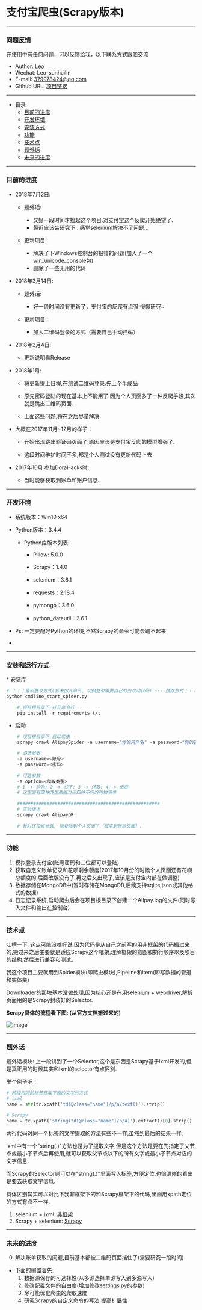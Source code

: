 # 支付宝爬虫(Scrapy版本)

---

<h3 id="Q&A">问题反馈</h3>
在使用中有任何问题，可以反馈给我，以下联系方式跟我交流

* Author: Leo
* Wechat: Leo-sunhailin 
* E-mail: 379978424@qq.com 
* Github URL: [项目链接]()

---

* 目录
    * [目前的进度](#Now)
    * [开发环境](#DevelopEnv)
    * [安装方式](#HowToInstall)
    * [功能](#Function)
    * [技术点](#TechPoints)
    * [题外话](#FreeChat)
    * [未来的进度](#Future)

---

<h3 id="Now">目前的进度</h3>

* 2018年7月2日:
    * 题外话:
        * 又好一段时间才捡起这个项目.对支付宝这个反爬开始绝望了.
        * 最近应该会研究下...感觉selenium解决不了问题...
    
    * 更新项目:
        * 解决了下Windows控制台的报错的问题(加入了一个win_unicode_console包)
        * 删除了一些无用的代码

* 2018年3月14日:
    * 题外话:
        * 好一段时间没有更新了，支付宝的反爬有点强.慢慢研究~
        
    * 更新项目：
        * 加入二维码登录的方式（需要自己手动扫码）

* 2018年2月4日:
    * 更新说明看Release

* 2018年1月:
    
    * 将更新提上日程,在测试二维码登录.先上个半成品
    
    * 原先密码登陆的现在基本上不能用了.因为个人页面多了一种反爬手段,其次就是跳出二维码页面.

    * 上面这些问题,将在之后尽量解决.


* 大概在2017年11月~12月的样子：
    
    * 开始出现跳出验证码页面了.原因应该是支付宝反爬的模型增强了.
    
    * 这段时间维护时间不多,都是个人测试没有更新代码上去


* 2017年10月 参加DoraHacks时:

    * 当时能够获取到账单和账户信息.

---

<h3 id="DevelopEnv">开发环境</h3>

* 系统版本：Win10 x64

* Python版本：3.4.4
    
    * Python库版本列表:
     
        * Pillow: 5.0.0
    
        * Scrapy：1.4.0
        
        * selenium：3.8.1
        
        * requests：2.18.4
        
        * pymongo：3.6.0
        
        * python_dateutil：2.6.1

* Ps: 一定要配好Python的环境,不然Scrapy的命令可能会跑不起来
* 
---

<h3 id="DevelopEnv">安装和运行方式</h3>
* 安装库

```python
# ！！！最新登录方式(暂未加入命令, 切换登录需要自己的去改动代码) --- 推荐方式！！！
python cmdline_start_spider.py

```

```Python
    # 项目根目录下,打开命令行
    pip install -r requirements.txt
```

* 启动

```Python
    # 项目根目录下,启动爬虫
    scrapy crawl AlipaySpider -a username="你的用户名" -a password="你的密码"
    
    # 必选参数
    -a username=<账号>
    -a password=<密码>
    
    # 可选参数
    -a option=<爬取类型>
    # 1 -> 购物; 2 -> 线下; 3 -> 还款; 4 -> 缴费
    # 这里面有四种类型数据对应四种不同的购物清单
    
    #####################################################
    # 实验版本
    scrapy crawl AlipayQR
    
    # 暂时还没有参数, 能登陆到个人页面了（概率到账单页面）.
```

---

<h3 id="Function">功能</h3>

1. 模拟登录支付宝(账号密码和二位都可以登陆)
2. 获取自定义账单记录和花呗剩余额度(2017年10月份的时候个人页面还有花呗总额度的,后面改版没有了.再之后又出现了,应该是支付宝内部在做调整)
3. 数据存储在MongoDB中(暂时存储在MongoDB,后续支持sqlite,json或其他格式的数据)
4. 日志记录系统,启动爬虫后会在项目根目录下创建一个Alipay.log的文件(同时写入文件和输出在控制台)

---

<h3 id="TechPoints">技术点</h3>

吐槽一下: 这点可能没啥好说,因为代码是从自己之前写的用非框架的代码搬过来的,搬过来之后主要就是适应Scrapy这个框架,理解框架的意图和执行顺序以及项目的结构,然后进行兼容和测试。

我这个项目主要就用到Spider模块(即爬虫模块),Pipeline和item(即写数据的管道和实体类)

Downloader的那块基本没做处理,因为核心还是在用selenium + webdriver,解析页面用的是Scrapy封装好的Selector.

<strong>Scrapy具体的流程看下图: (从官方文档搬过来的)</strong>

![image](http://scrapy-chs.readthedocs.io/zh_CN/0.24/_images/scrapy_architecture.png)

---

<h3 id="FreeChat">题外话</h3>

题外话模块: 
    上一段讲到了一个Selector,这个是东西是Scrapy基于lxml开发的,但是真正用的时候其实和lxml的selector有点区别.
    
举个例子吧：
```Python
# 两段相同的标签获取下面的文字的方式
# lxml
name = str(tr.xpath('td[@class="name"]/p/a/text()').strip()

# Scrapy
name = tr.xpath('string(td[@class="name"]/p/a)').extract()[0].strip()
```
两行代码对同一个标签的文字提取的方法有些不一样,虽然到最后的结果一样。

lxml中有一个"string(.)"方法也是为了提取文字,但是这个方法是要在先指定了父节点或最小子节点后再使用,就可以获取父节点以下的所有文字或最小子节点对应的文字信息.

而Scrapy的Selector则可以在"string(.)"里面写入标签,方便定位,也很清晰的看出是要去获取文字信息.

具体区别其实可以对比下我非框架下的和Scrapy框架下的代码,里面用xpath定位的方式有点不一样.

1. selenium + lxml: [非框架](https://github.com/sunhailin-Leo/Alipay-Spider)
2. Scrapy + selenium: [Scrapy](https://github.com/sunhailin-Leo/AlipaySpider-Scrapy)

---

<h3 id="Future">未来的进度</h3>

0. 解决账单获取的问题,目前基本都被二维码页面挡住了(需要研究一段时间)

* 下面的搁置着先:
    1. 数据源保存的可选择性(从多源选择单源写入到多源写入)
    2. 修改配置文件的自由度(增加修改settings.py的参数)
    3. 尽可能优化爬虫的爬取速度
    4. 研究Scrapy的自定义命令的写法,提高扩展性
